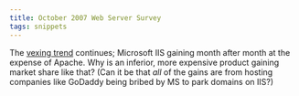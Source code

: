 ```yaml
---
title: October 2007 Web Server Survey
tags: snippets
---
```


The [vexing trend](http://news.netcraft.com/archives/2007/10/11/october_2007_web_server_survey.html) continues; Microsoft IIS gaining month after month at the expense of Apache. Why is an inferior, more expensive product gaining market share like that? (Can it be that _all_ of the gains are from hosting companies like GoDaddy being bribed by MS to park domains on IIS?)
